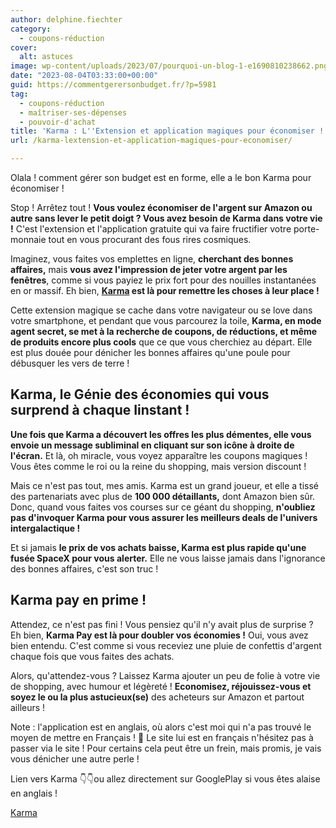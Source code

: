 ```yaml
---
author: delphine.fiechter
category:
  - coupons-réduction
cover:
  alt: astuces
image: wp-content/uploads/2023/07/pourquoi-un-blog-1-e1690810238662.png
date: "2023-08-04T03:33:00+00:00"
guid: https://commentgerersonbudget.fr/?p=5981
tag:
  - coupons-réduction
  - maîtriser-ses-dépenses
  - pouvoir-d'achat
title: 'Karma : L''Extension et application magiques pour économiser !'
url: /karma-lextension-et-application-magiques-pour-economiser/

---
```

Olala ! comment gérer son budget est en forme, elle a le bon Karma pour économiser !

Stop ! Arrêtez tout ! **Vous voulez économiser de l'argent sur Amazon ou autre sans lever le petit doigt ? Vous avez besoin de Karma dans votre vie !** C'est l'extension et l'application gratuite qui va faire fructifier votre porte-monnaie tout en vous procurant des fous rires cosmiques.

Imaginez, vous faites vos emplettes en ligne, **cherchant des bonnes affaires,** mais **vous avez l'impression de jeter votre argent par les fenêtres**, comme si vous payiez le prix fort pour des nouilles instantanées en or massif. Eh bien, **[Karma](https://www.karmanow.com/lp/155/?utm_medium=performance&utm_source=TwitterPPC&utm_campaign=Kr_Twitter_Desktop_FR_AL_AG_1865_LP155_AmazonPostFRKaren_2707&twclid=22ujgeur5y7b8ym6k7cc9t4dlf "Karma") est là pour remettre les choses à leur place !**

Cette extension magique se cache dans votre navigateur ou se love dans votre smartphone, et pendant que vous parcourez la toile, **Karma, en mode agent secret, se met à la recherche de coupons, de réductions, et même de produits encore plus cools** que ce que vous cherchiez au départ. Elle est plus douée pour dénicher les bonnes affaires qu'une poule pour débusquer les vers de terre !

## Karma, le Génie des économies qui vous surprend à chaque Iinstant !

**Une fois que Karma a découvert les offres les plus démentes, elle vous envoie un message subliminal en cliquant sur son icône à droite de l'écran.** Et là, oh miracle, vous voyez apparaître les coupons magiques ! Vous êtes comme le roi ou la reine du shopping, mais version discount !

Mais ce n'est pas tout, mes amis. Karma est un grand joueur, et elle a tissé des partenariats avec plus de **100 000 détaillants,** dont Amazon bien sûr. Donc, quand vous faites vos courses sur ce géant du shopping, **n'oubliez pas d'invoquer Karma pour vous assurer les meilleurs deals de l'univers intergalactique !**

Et si jamais **le prix de vos achats baisse, Karma est plus rapide qu'une fusée SpaceX pour vous alerter.** Elle ne vous laisse jamais dans l'ignorance des bonnes affaires, c'est son truc !

## Karma pay en prime !

Attendez, ce n'est pas fini ! Vous pensiez qu'il n'y avait plus de surprise ? Eh bien, **Karma Pay est là pour doubler vos économies !** Oui, vous avez bien entendu. C'est comme si vous receviez une pluie de confettis d'argent chaque fois que vous faites des achats.

Alors, qu'attendez-vous ? Laissez Karma ajouter un peu de folie à votre vie de shopping, avec humour et légèreté ! **Economisez, réjouissez-vous et soyez le ou la plus astucieux(se)** des acheteurs sur Amazon et partout ailleurs !

Note : l'application est en anglais, où alors c'est moi qui n'a pas trouvé le moyen de mettre en Français ! 🤔 Le site lui est en français n'hésitez pas à passer via le site ! Pour certains cela peut être un frein, mais promis, je vais vous dénicher une autre perle !

Lien vers Karma 👇👇ou allez directement sur GooglePlay si vous êtes alaise en anglais !

[Karma](https://www.karmanow.com/lp/155/?utm_medium=performance&utm_source=TwitterPPC&utm_campaign=Kr_Twitter_Desktop_FR_AL_AG_1865_LP155_AmazonPostFRKaren_2707&twclid=22ujgeur5y7b8ym6k7cc9t4dlf)
